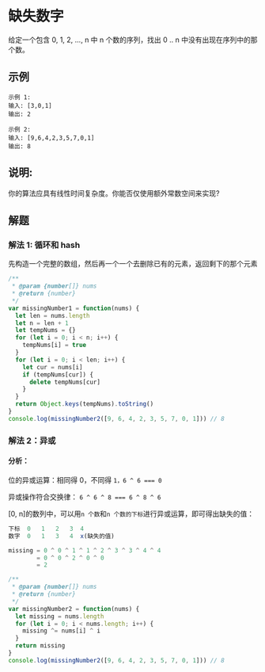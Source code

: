 # 缺失数字

给定一个包含 0, 1, 2, ..., n 中 n 个数的序列，找出 0 .. n 中没有出现在序列中的那个数。

## 示例

```
示例 1:
输入: [3,0,1]
输出: 2

示例 2:
输入: [9,6,4,2,3,5,7,0,1]
输出: 8
```

## 说明:

你的算法应具有线性时间复杂度。你能否仅使用额外常数空间来实现?

## 解题

### 解法 1: 循环和 hash

先构造一个完整的数组，然后再一个一个去删除已有的元素，返回剩下的那个元素

```js
/**
 * @param {number[]} nums
 * @return {number}
 */
var missingNumber1 = function(nums) {
  let len = nums.length
  let n = len + 1
  let tempNums = {}
  for (let i = 0; i < n; i++) {
    tempNums[i] = true
  }
  for (let i = 0; i < len; i++) {
    let cur = nums[i]
    if (tempNums[cur]) {
      delete tempNums[cur]
    }
  }
  return Object.keys(tempNums).toString()
}
console.log(missingNumber2([9, 6, 4, 2, 3, 5, 7, 0, 1])) // 8
```

### 解法 2：异或

#### 分析：

位的异或运算：相同得 0，不同得 `1，6 ^ 6 === 0`

异或操作符合交换律： `6 ^ 6 ^ 8 === 6 ^ 8 ^ 6`

[0, n]的数列中，可以用`n 个数`和`n 个数的下标`进行异或运算，即可得出缺失的值：

```js
下标	0	1	2	3  4
数字	0	1	3	4  x(缺失的值)

missing = 0 ^ 0 ^ 1 ^ 1 ^ 2 ^ 3 ^ 3 ^ 4 ^ 4
        = 0 ^ 0 ^ 2 ^ 0 ^ 0
        = 2
```

<!-- 异或，异或符合交换率 -->

```js
/**
 * @param {number[]} nums
 * @return {number}
 */
var missingNumber2 = function(nums) {
  let missing = nums.length
  for (let i = 0; i < nums.length; i++) {
    missing ^= nums[i] ^ i
  }
  return missing
}
console.log(missingNumber2([9, 6, 4, 2, 3, 5, 7, 0, 1])) // 8
```
